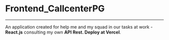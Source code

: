 # Frontend_CallcenterPG
---
An application created for help me and my squad in our tasks at work - **React.js** consulting my own **API Rest. Deploy at Vercel**.
